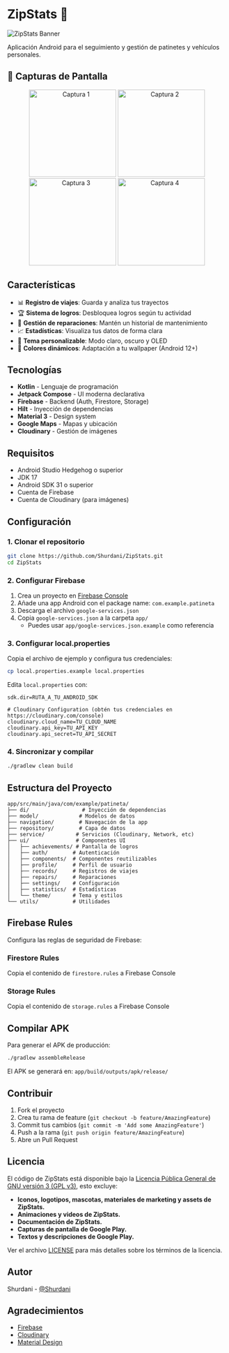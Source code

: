 # ZipStats 🛴

<!-- Banner - Coloca tu banner en .github/assets/banner.png -->
![ZipStats Banner](.github/assets/banner.png)

Aplicación Android para el seguimiento y gestión de patinetes y vehículos personales.

## 📸 Capturas de Pantalla

<!-- Capturas - Coloca tus capturas en .github/assets/screenshots/ -->
<p align="center">
  <img src=".github/assets/screenshots/screenshot1.png" width="200" alt="Captura 1"/>
  <img src=".github/assets/screenshots/screenshot2.png" width="200" alt="Captura 2"/>
  <img src=".github/assets/screenshots/screenshot3.png" width="200" alt="Captura 3"/>
  <img src=".github/assets/screenshots/screenshot4.png" width="200" alt="Captura 4"/>
</p>

## Características

- 📊 **Registro de viajes**: Guarda y analiza tus trayectos
- 🏆 **Sistema de logros**: Desbloquea logros según tu actividad
- 🔧 **Gestión de reparaciones**: Mantén un historial de mantenimiento
- 📈 **Estadísticas**: Visualiza tus datos de forma clara
- 🎨 **Tema personalizable**: Modo claro, oscuro y OLED
- 🎨 **Colores dinámicos**: Adaptación a tu wallpaper (Android 12+)

## Tecnologías

- **Kotlin** - Lenguaje de programación
- **Jetpack Compose** - UI moderna declarativa
- **Firebase** - Backend (Auth, Firestore, Storage)
- **Hilt** - Inyección de dependencias
- **Material 3** - Design system
- **Google Maps** - Mapas y ubicación
- **Cloudinary** - Gestión de imágenes

## Requisitos

- Android Studio Hedgehog o superior
- JDK 17
- Android SDK 31 o superior
- Cuenta de Firebase
- Cuenta de Cloudinary (para imágenes)

## Configuración

### 1. Clonar el repositorio

```bash
git clone https://github.com/Shurdani/ZipStats.git
cd ZipStats
```

### 2. Configurar Firebase

1. Crea un proyecto en [Firebase Console](https://console.firebase.google.com/)
2. Añade una app Android con el package name: `com.example.patineta`
3. Descarga el archivo `google-services.json`
4. Copia `google-services.json` a la carpeta `app/`
   - Puedes usar `app/google-services.json.example` como referencia

### 3. Configurar local.properties

Copia el archivo de ejemplo y configura tus credenciales:

```bash
cp local.properties.example local.properties
```

Edita `local.properties` con:

```properties
sdk.dir=RUTA_A_TU_ANDROID_SDK

# Cloudinary Configuration (obtén tus credenciales en https://cloudinary.com/console)
cloudinary.cloud_name=TU_CLOUD_NAME
cloudinary.api_key=TU_API_KEY
cloudinary.api_secret=TU_API_SECRET
```

### 4. Sincronizar y compilar

```bash
./gradlew clean build
```

## Estructura del Proyecto

```
app/src/main/java/com/example/patineta/
├── di/                 # Inyección de dependencias
├── model/             # Modelos de datos
├── navigation/        # Navegación de la app
├── repository/        # Capa de datos
├── service/          # Servicios (Cloudinary, Network, etc)
├── ui/               # Componentes UI
│   ├── achievements/ # Pantalla de logros
│   ├── auth/        # Autenticación
│   ├── components/  # Componentes reutilizables
│   ├── profile/     # Perfil de usuario
│   ├── records/     # Registros de viajes
│   ├── repairs/     # Reparaciones
│   ├── settings/    # Configuración
│   ├── statistics/  # Estadísticas
│   └── theme/       # Tema y estilos
└── utils/           # Utilidades
```

## Firebase Rules

Configura las reglas de seguridad de Firebase:

### Firestore Rules
Copia el contenido de `firestore.rules` a Firebase Console

### Storage Rules
Copia el contenido de `storage.rules` a Firebase Console

## Compilar APK

Para generar el APK de producción:

```bash
./gradlew assembleRelease
```

El APK se generará en: `app/build/outputs/apk/release/`

## Contribuir

1. Fork el proyecto
2. Crea tu rama de feature (`git checkout -b feature/AmazingFeature`)
3. Commit tus cambios (`git commit -m 'Add some AmazingFeature'`)
4. Push a la rama (`git push origin feature/AmazingFeature`)
5. Abre un Pull Request

## Licencia

El código de ZipStats está disponible bajo la [Licencia Pública General de GNU versión 3 (GPL v3)](LICENSE), esto excluye:

- **Iconos, logotipos, mascotas, materiales de marketing y assets de ZipStats.**
- **Animaciones y videos de ZipStats.**
- **Documentación de ZipStats.**
- **Capturas de pantalla de Google Play.**
- **Textos y descripciones de Google Play.**

Ver el archivo [LICENSE](LICENSE) para más detalles sobre los términos de la licencia.

## Autor

Shurdani - [@Shurdani](https://github.com/Shurdani)

## Agradecimientos

- [Firebase](https://firebase.google.com/)
- [Cloudinary](https://cloudinary.com/)
- [Material Design](https://m3.material.io/)

